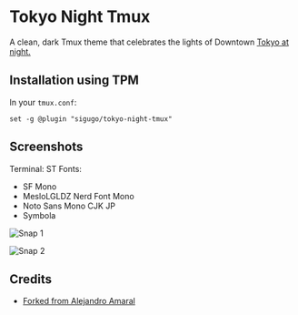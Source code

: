 # Tokyo Night Tmux

A clean, dark Tmux theme that celebrates the lights of Downtown [Tokyo at night.](https://www.google.com/search?q=tokyo+night&newwindow=1&sxsrf=ACYBGNRiOGCstG_Xohb8CgG5UGwBRpMIQg:1571032079139&source=lnms&tbm=isch&sa=X&ved=0ahUKEwiayIfIhpvlAhUGmuAKHbfRDaIQ_AUIEigB&biw=1280&bih=666&dpr=2)

## Installation using TPM

In your `tmux.conf`:
```
set -g @plugin "sigugo/tokyo-night-tmux"
```

## Screenshots

Terminal: ST
Fonts:
  - SF Mono
  - MesloLGLDZ Nerd Font Mono
  - Noto Sans Mono CJK JP
  - Symbola

![Snap 1](snaps/n01.png)

![Snap 2](snaps/n02.png)

## Credits
- [Forked from Alejandro Amaral](https://github.com/janoamaral/tokyo-night-tmux)
